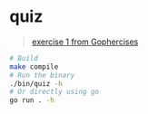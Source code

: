# quiz

> [exercise 1 from Gophercises](https://gophercises.com/exercises/quiz)

```bash
# Build
make compile
# Run the binary
./bin/quiz -h
# Or directly using go
go run . -h
```

